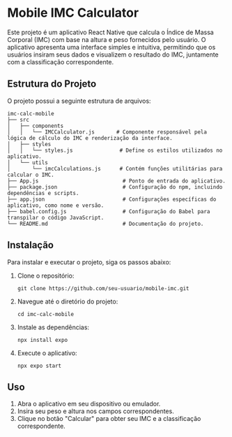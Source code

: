 # Mobile IMC Calculator

Este projeto é um aplicativo React Native que calcula o Índice de Massa Corporal (IMC) com base na altura e peso fornecidos pelo usuário. O aplicativo apresenta uma interface simples e intuitiva, permitindo que os usuários insiram seus dados e visualizem o resultado do IMC, juntamente com a classificação correspondente.

## Estrutura do Projeto

O projeto possui a seguinte estrutura de arquivos:

```
imc-calc-mobile
├── src
│   ├── components
│   │   └── IMCCalculator.js       # Componente responsável pela lógica de cálculo do IMC e renderização da interface.
│   ├── styles
│   │   └── styles.js               # Define os estilos utilizados no aplicativo.
│   └── utils
│       └── imcCalculations.js      # Contém funções utilitárias para calcular o IMC.
├── App.js                           # Ponto de entrada do aplicativo.
├── package.json                     # Configuração do npm, incluindo dependências e scripts.
├── app.json                         # Configurações específicas do aplicativo, como nome e versão.
├── babel.config.js                  # Configuração do Babel para transpilar o código JavaScript.
└── README.md                        # Documentação do projeto.
```

## Instalação

Para instalar e executar o projeto, siga os passos abaixo:

1. Clone o repositório:
   ```
   git clone https://github.com/seu-usuario/mobile-imc.git
   ```

2. Navegue até o diretório do projeto:
   ```
   cd imc-calc-mobile
   ```

3. Instale as dependências:
   ```
   npx install expo
   ```

4. Execute o aplicativo:
   ```
   npx expo start
   ```

## Uso

1. Abra o aplicativo em seu dispositivo ou emulador.
2. Insira seu peso e altura nos campos correspondentes.
3. Clique no botão "Calcular" para obter seu IMC e a classificação correspondente.
